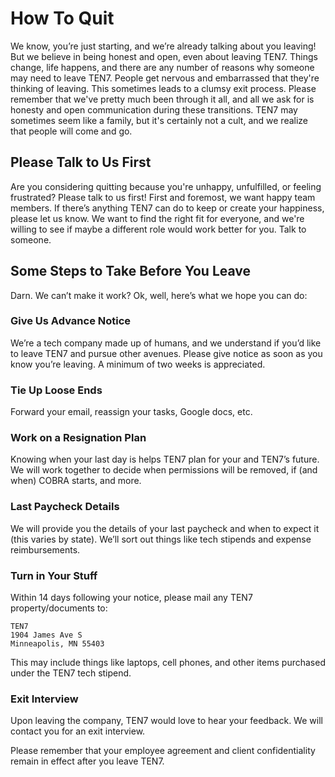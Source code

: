 
# How To Quit

We know, you’re just starting, and we’re already talking about you leaving! But we believe in being honest and open, even about leaving TEN7. Things change, life happens, and there are any number of reasons why someone may need to leave TEN7. People get nervous and embarrassed that they're thinking of leaving. This sometimes leads to a clumsy exit process. Please remember that we've pretty much been through it all, and all we ask for is honesty and open communication during these transitions. TEN7 may sometimes seem like a family, but it's certainly not a cult, and we realize that people will come and go.

## Please Talk to Us First

Are you considering quitting because you're unhappy, unfulfilled, or feeling frustrated? Please talk to us first! First and foremost, we want happy team members. If there’s anything TEN7 can do to keep or create your happiness, please let us know. We want to find the right fit for everyone, and we're willing to see if maybe a different role would work better for you. Talk to someone.

## Some Steps to Take Before You Leave 

Darn. We can’t make it work? Ok, well, here’s what we hope you can do: 

### Give Us Advance Notice

We’re a tech company made up of humans, and we understand if you’d like to leave TEN7 and pursue other avenues. Please give notice as soon as you know you’re leaving. A minimum of two weeks is appreciated.

### Tie Up Loose Ends

Forward your email, reassign your tasks, Google docs, etc. 

### Work on a Resignation Plan

Knowing when your last day is helps TEN7 plan for your and TEN7’s future. We will work together to decide when permissions will be removed, if (and when) COBRA starts, and more.

### Last Paycheck Details

We will provide you the details of your last paycheck and when to expect it (this varies by state). We’ll sort out things like tech stipends and expense reimbursements.

### Turn in Your Stuff

Within 14 days following your notice, please mail any TEN7 property/documents to:

```
TEN7
1904 James Ave S
Minneapolis, MN 55403
```
This may include things like laptops, cell phones, and other items purchased under the TEN7 tech stipend.

### Exit Interview

Upon leaving the company, TEN7 would love to hear your feedback. We will contact you for an exit interview.

Please remember that your employee agreement and client confidentiality remain in effect after you leave TEN7.
